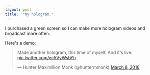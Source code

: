 ```yaml
---
layout: post
title:  "My hologram."
---
```


I purchased a green screen so I can make more hologram videos and broadcast more often. 

Here's a demo:
<blockquote class="twitter-video" data-lang="en"><p lang="en" dir="ltr">Made another hologram, this time of myself. And it&#39;s live. <a href="https://t.co/ec5VyWsbYh">pic.twitter.com/ec5VyWsbYh</a></p>&mdash; Hunter Maximillion Monk (@huntermmonk) <a href="https://twitter.com/huntermmonk/status/971578393333415937?ref_src=twsrc%5Etfw">March 8, 2018</a></blockquote> <script async src="https://platform.twitter.com/widgets.js" charset="utf-8"></script>

